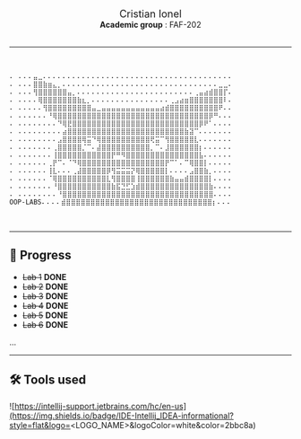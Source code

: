</br>
<div align=center> 
    <div style="font-size:18px"> Cristian Ionel </div>
    <b>Academic group</b> : FAF-202
</div>
</br>

***
<br>

```
⠄ ⠄⠄⠄⣤⣀⠄⠄⠄⠄⠄⠄⠄⠄⠄⠄⠄⠄⠄⠄⠄⠄⠄⠄⠄⠄⠄⠄⠄⠄⠄⠄⠄⠄⠄⠄⠄⠄⠄⠄⠄⠄⠄⠄⠄
⠄ ⠄⠄⠄⣿⣿⣷⣶⣄⡀⠄⠄⠄⠄⠄⠄⠄⠄⠄⠄⠄⠄⠄⠄⠄⠄⠄⠄⠄⠄⠄⠄⠄⠄⠄⠄⠄⠄⠄⠄⠄⠄⣀⣀⠄
⠄ ⠄⠄⠄⢻⣿⣿⣿⣿⣿⣿⣤⡀⠄⠄⠄⠄⠄⠄⠄⠄⠄⠄⠄⠄⠄⠄⠄⠄⠄⠄⠄⠄⠄⠄⠄⠄⢀⣤⣴⣾⣿⣿⡏⠄
⠄ ⠄⠄⠄⠄⢿⣿⣿⣿⣿⣿⣿⣿⣷⣆⡀⠄⠄⠄⠄⠄⠄⠄⠄⠄⠄⠄⠄⠄⠄⠄⠄⢀⣠⣴⣶⣿⣿⣿⣿⣿⣿⣿⠇⠄
⠄ ⠄⠄⠄⠄⠄⢻⣿⣿⣿⣿⣿⣿⣿⣿⣿⣤⣀⣤⣤⣤⣤⣤⣤⣤⣤⣤⣤⣤⣤⣴⣾⣿⣿⣿⣿⣿⣿⣿⣿⣿⣿⠟⠄⠄
⠄ ⠄⠄⠄⠄⠄⠄⠘⢿⣿⣿⣿⣿⣿⣿⣿⣿⣿⣿⣿⣿⣿⣿⣿⣿⣿⣿⣿⣿⣿⣿⣿⣿⣿⣿⣿⣿⣿⣿⣿⡿⠛⠄⠄⠄
⠄ ⠄⠄⠄⠄⠄⠄⠄⠄⠙⢿⣟⣿⣿⣿⣿⣿⣿⣿⣿⣿⣿⣿⣿⣿⣿⣿⣿⣿⣿⣿⣿⣿⣿⣿⣿⣿⣿⡿⠟⠁⠄⠄⠄⠄
⠄ ⠄⠄⠄⠄⠄⠄⠄⠄⠄⣴⣿⣿⣿⣿⣿⣿⣿⣿⣿⣿⣿⣿⣿⣿⣿⣿⣿⣿⣿⣿⣿⣿⣿⣿⣷⣽⠉⠄⠄⠄⠄⠄⠄⠄
⠄ ⠄⠄⠄⠄⠄⠄⠄⠄⣠⣿⣿⣿⣿⢿⣭⠙⢿⣿⣿⣿⣿⣿⣿⣿⣿⣿⣿⢟⣭⠉⢻⣿⣿⣿⣿⣿⣇⠄⠄⠄⠄⠄⠄⠄
⠄ ⠄⠄⠄⠄⠄⠄⠄⢀⣿⣿⣿⣿⣿⡈⠉⠄⣼⣿⣿⣿⣿⣿⣿⣿⣿⣿⣿⡀⠉⠄⣸⣿⣿⣿⣿⣿⣿⡆⠄⠄⠄⠄⠄⠄
⠄ ⠄⠄⠄⠄⠄⠄⠄⢸⣿⣿⣿⣿⣿⣿⣿⣿⣿⣿⣿⡟⠛⠻⣿⣿⣿⣿⣿⣿⣿⣿⣿⣿⣿⣿⣿⣿⣿⣧⠄⠄⠄⠄⠄⠄
⠄ ⠄⠄⠄⠄⠄⠄⢀⡟⠉⠄⠈⠙⢿⣿⣿⣿⣿⣿⣿⣿⣿⣿⣿⣿⣿⣿⣿⣿⣿⣿⡟⠉⠁⠄⠉⢿⣿⣿⡇⠄⠄⠄⠄⠄
⠄ ⠄⠄⠄⠄⠄⠄⢸⣇⠄⠄⠄⢀⣼⣿⣿⣿⣿⣿⡿⢻⣭⣭⣭⡝⢿⣿⣿⣿⣿⣿⡇⠄⠄⠄⠄⣠⣿⣿⣷⡀⠄⠄⠄⠄
⠄ ⠄⠄⠄⠄⠄⠄⠈⢿⣿⣿⣿⣿⣿⣿⣿⣿⣿⣿⣇⢻⣿⣿⣿⣿⢸⣿⣿⣿⣿⣿⣿⣷⣤⣤⣾⣿⣿⣿⣿⡇⠄⠄⠄⠄
⠄ ⠄⠄⠄⠄⠄⠄⠄⠘⣿⣿⣿⣿⣿⣿⣿⣿⣿⣿⣿⣷⣯⣙⣋⣱⣾⣿⣿⣿⣿⣿⣿⣿⣿⣿⣿⣿⣿⣿⣿⣷⠄⠄⠄⠄
⠄ ⠄⠄⠄⠄⠄⠄⠄⠄⠘⣿⣿⣿⣿⣿⣿⣿⣿⣿⣿⣿⣿⣿⣿⣿⣿⣿⣿⣿⣿⣿⣿⣿⣿⣿⣿⣿⣿⣿⣿⣿⠄⠄⠄⠄
OOP-LABS⠄⠄⠄⠄⣾⣿⣿⣿⣿⣿⣿⣿⣿⣿⣿⣿⣿⣿⣿⣿⣿⣿⣿⣿⣿⣿⣿⣿⣿⣿⣿⣿⣿⣿⣿⡆⠄⠄⠄
```
<br>

***

## 🚧 **Progress**

+ ~~Lab 1~~ __DONE__ 
+ ~~Lab 2~~ __DONE__
+ ~~Lab 3~~ __DONE__
+ ~~Lab 4~~ __DONE__
+ ~~Lab 5~~ __DONE__
+ ~~Lab 6~~ __DONE__

...
***

## 🛠️ **Tools used**

![https://intellij-support.jetbrains.com/hc/en-us](https://img.shields.io/badge/IDE-Intellij_IDEA-informational?style=flat&logo=<LOGO_NAME>&logoColor=white&color=2bbc8a) 


